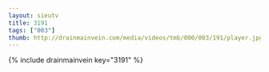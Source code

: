```yaml
--- 
layout: sieutv
title: 3191
tags: ["003"]
thumb: http://drainmainvein.com/media/videos/tmb/000/003/191/player.jpg
---
```

{% include drainmainvein key="3191" %} 

